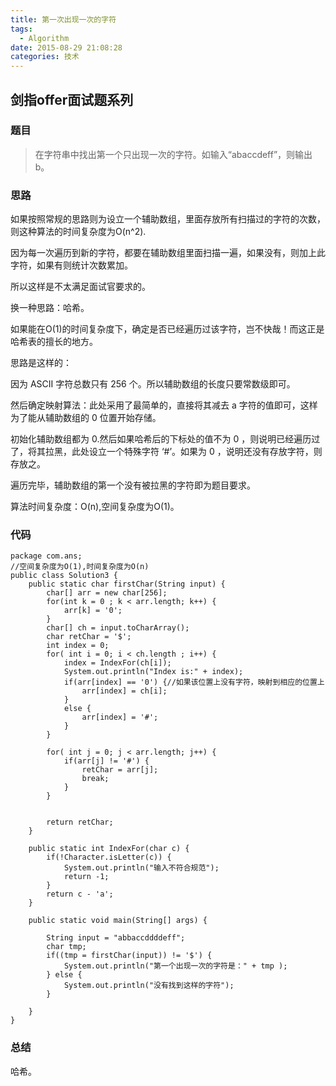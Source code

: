 ```yaml
---
title: 第一次出现一次的字符
tags:
  - Algorithm
date: 2015-08-29 21:08:28
categories: 技术
---
```


## 剑指offer面试题系列

### 题目

> 在字符串中找出第一个只出现一次的字符。如输入“abaccdeff”，则输出b。

### 思路

如果按照常规的思路则为设立一个辅助数组，里面存放所有扫描过的字符的次数，则这种算法的时间复杂度为O(n^2).

因为每一次遍历到新的字符，都要在辅助数组里面扫描一遍，如果没有，则加上此字符，如果有则统计次数累加。

所以这样是不太满足面试官要求的。

换一种思路：哈希。

如果能在O(1)的时间复杂度下，确定是否已经遍历过该字符，岂不快哉！而这正是哈希表的擅长的地方。

思路是这样的：

因为 ASCII 字符总数只有 256 个。所以辅助数组的长度只要常数级即可。

然后确定映射算法：此处采用了最简单的，直接将其减去 a 字符的值即可，这样为了能从辅助数组的 0 位置开始存储。

初始化辅助数组都为 0.然后如果哈希后的下标处的值不为 0 ，则说明已经遍历过了，将其拉黑，此处设立一个特殊字符 ‘#’。如果为 0 ，说明还没有存放字符，则存放之。

遍历完毕，辅助数组的第一个没有被拉黑的字符即为题目要求。

算法时间复杂度：O(n),空间复杂度为O(1)。



### 代码

	package com.ans;
	//空间复杂度为O(1),时间复杂度为O(n)
	public class Solution3 {
		public static char firstChar(String input) {
			char[] arr = new char[256];
			for(int k = 0 ; k < arr.length; k++) {
				arr[k] = '0';
			}
			char[] ch = input.toCharArray();
			char retChar = '$';
			int index = 0;
			for( int i = 0; i < ch.length ; i++) {
				index = IndexFor(ch[i]);
				System.out.println("Index is:" + index);
				if(arr[index] == '0') {//如果该位置上没有字符，映射到相应的位置上
					arr[index] = ch[i];
				}
				else {
					arr[index] = '#';
				}
			}
			
			for( int j = 0; j < arr.length; j++) {
				if(arr[j] != '#') {
					retChar = arr[j];
					break;
				}
			}
			
			
			return retChar;
		}
		
		public static int IndexFor(char c) {
			if(!Character.isLetter(c)) {
				System.out.println("输入不符合规范");
				return -1;
			}
			return c - 'a';
		}
	
		public static void main(String[] args) {
			
			String input = "abbaccddddeff";
			char tmp;
			if((tmp = firstChar(input)) != '$') {
				System.out.println("第一个出现一次的字符是：" + tmp );
			} else {
				System.out.println("没有找到这样的字符");
			}
			
		}
	}


### 总结

哈希。